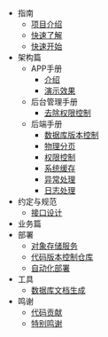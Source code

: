* 指南
  * [项目介绍](guide/README.md)
  * [快速了解](guide/quick_understand.md)
  * [快速开始](guide/quick_start.md)
* 架构篇
  * APP手册
    * [介绍](architect/application/)
	* [演示效果](architect/application/DEMO.md)
  * 后台管理手册
	* [去除权限控制](architect/admin_platform/remove_permission.md)
  * 后端手册
    * [数据库版本控制](architect/server_manual/database.md)
	* [物理分页](architect/server_manual/page_handle.md)
    * [权限控制](architect/server_manual/RBAC.md) 
    * [系统缓存](architect/server_manual/cache.md)
    * [异常处理](architect/server_manual/exception_handle.md)
    * [日志处理](architect/server_manual/LOG.md)
* 约定与规范
	* [接口设计](standard/api.md)
* 业务篇
* 部署
	* [对象存储服务](deploy/MINIO.md)
	* [代码版本控制仓库](deploy/VCS.md)
	* [自动化部署](deploy/auto_deploy.md)
* 工具
	* [数据库文档生成](tools/screw.md)
* 鸣谢
  * [代码贡献](thanks/contribution.md)
  * [特别鸣谢](thanks/)

